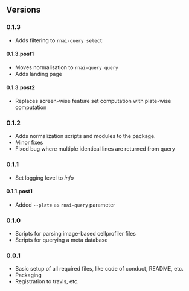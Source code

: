 ## Versions


### 0.1.3

* Adds filtering to `rnai-query select`

#### 0.1.3.post1

* Moves normalisation to `rnai-query query`
* Adds landing page

#### 0.1.3.post2

* Replaces screen-wise feature set computation with plate-wise computation

### 0.1.2

* Adds normalization scripts and modules to the package.
* Minor fixes
* Fixed bug where multiple identical lines are returned from query

### 0.1.1

* Set logging level to *info*

#### 0.1.1.post1

* Added `--plate` as `rnai-query` parameter 


### 0.1.0 

* Scripts for parsing image-based cellprofiler files
* Scripts for querying a meta database

### 0.0.1

* Basic setup of all required files, like code of conduct, README, etc.
* Packaging
* Registration to travis, etc.
